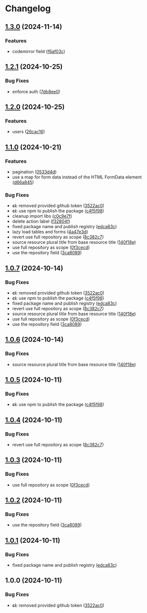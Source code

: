 # Changelog

## [1.3.0](https://github.com/antoninguyot/led/compare/v1.2.1...v1.3.0) (2024-11-14)


### Features

* codemirror field ([f6af03c](https://github.com/antoninguyot/led/commit/f6af03cc8d24fe684f6c4ffc3b1f92102dd7ecc7))

## [1.2.1](https://github.com/antoninguyot/led/compare/v1.2.0...v1.2.1) (2024-10-25)


### Bug Fixes

* enforce auth ([7db8ee0](https://github.com/antoninguyot/led/commit/7db8ee096448fb0fa04b53598138f581fc6761bf))

## [1.2.0](https://github.com/antoninguyot/led/compare/v1.1.0...v1.2.0) (2024-10-25)


### Features

* users ([26cac16](https://github.com/antoninguyot/led/commit/26cac16aa6506a91352afb464cb03b58328a4f93))

## [1.1.0](https://github.com/antoninguyot/led/compare/v1.0.7...v1.1.0) (2024-10-21)


### Features

* pagination ([0533d4d](https://github.com/antoninguyot/led/commit/0533d4d560c77c870bf21668970e7d5cee4e16de))
* use a map for form data instead of the HTML FormData element ([d66a845](https://github.com/antoninguyot/led/commit/d66a845ce6cfc71eb82a4b2f7ac7ebf931d3cec0))


### Bug Fixes

* **ci:** removed provided github token ([3522ac0](https://github.com/antoninguyot/led/commit/3522ac0a6255cdd409c785ab24d64be4b0416796))
* **ci:** use npm to publish the package ([c4f5f98](https://github.com/antoninguyot/led/commit/c4f5f98451170f961b8e9a1cc25265464ff2ae70))
* cleanup import libs ([c0c9e7f](https://github.com/antoninguyot/led/commit/c0c9e7f178ae2ae2a33aac3dca6e922a6c5f9a8a))
* delete action label ([f32804f](https://github.com/antoninguyot/led/commit/f32804f88a61ba91428f0ec34cb17d8441c478f8))
* fixed package name and publish registry ([edca83c](https://github.com/antoninguyot/led/commit/edca83cb337adedeabe284dfca0af38819ce17d5))
* lazy load tables and forms ([4a47e3d](https://github.com/antoninguyot/led/commit/4a47e3defbf338fe4d90025dce6e5b4a701a430f))
* revert use full repository as scope ([8c382c7](https://github.com/antoninguyot/led/commit/8c382c728939d3f50cee43409453a22b07e2cb5d))
* source resource plural title from base resource title ([140f18e](https://github.com/antoninguyot/led/commit/140f18eade9fd11ad9f5c34331b9525dec509955))
* use full repository as scope ([0f3cecd](https://github.com/antoninguyot/led/commit/0f3cecda92d16e1b2fd782a212c93d7305f7e7ec))
* use the repository field ([3ca8089](https://github.com/antoninguyot/led/commit/3ca808995e96006677a10555ffade3cd38f49972))

## [1.0.7](https://github.com/antoninguyot/led/compare/v1.0.6...v1.0.7) (2024-10-14)


### Bug Fixes

* **ci:** removed provided github token ([3522ac0](https://github.com/antoninguyot/led/commit/3522ac0a6255cdd409c785ab24d64be4b0416796))
* **ci:** use npm to publish the package ([c4f5f98](https://github.com/antoninguyot/led/commit/c4f5f98451170f961b8e9a1cc25265464ff2ae70))
* fixed package name and publish registry ([edca83c](https://github.com/antoninguyot/led/commit/edca83cb337adedeabe284dfca0af38819ce17d5))
* revert use full repository as scope ([8c382c7](https://github.com/antoninguyot/led/commit/8c382c728939d3f50cee43409453a22b07e2cb5d))
* source resource plural title from base resource title ([140f18e](https://github.com/antoninguyot/led/commit/140f18eade9fd11ad9f5c34331b9525dec509955))
* use full repository as scope ([0f3cecd](https://github.com/antoninguyot/led/commit/0f3cecda92d16e1b2fd782a212c93d7305f7e7ec))
* use the repository field ([3ca8089](https://github.com/antoninguyot/led/commit/3ca808995e96006677a10555ffade3cd38f49972))

## [1.0.6](https://github.com/antoninguyot/led/compare/v1.0.5...v1.0.6) (2024-10-14)


### Bug Fixes

* source resource plural title from base resource title ([140f18e](https://github.com/antoninguyot/led/commit/140f18eade9fd11ad9f5c34331b9525dec509955))

## [1.0.5](https://github.com/antoninguyot/led/compare/v1.0.4...v1.0.5) (2024-10-11)


### Bug Fixes

* **ci:** use npm to publish the package ([c4f5f98](https://github.com/antoninguyot/led/commit/c4f5f98451170f961b8e9a1cc25265464ff2ae70))

## [1.0.4](https://github.com/antoninguyot/led/compare/v1.0.3...v1.0.4) (2024-10-11)


### Bug Fixes

* revert use full repository as scope ([8c382c7](https://github.com/antoninguyot/led/commit/8c382c728939d3f50cee43409453a22b07e2cb5d))

## [1.0.3](https://github.com/antoninguyot/led/compare/v1.0.2...v1.0.3) (2024-10-11)


### Bug Fixes

* use full repository as scope ([0f3cecd](https://github.com/antoninguyot/led/commit/0f3cecda92d16e1b2fd782a212c93d7305f7e7ec))

## [1.0.2](https://github.com/antoninguyot/led/compare/v1.0.1...v1.0.2) (2024-10-11)


### Bug Fixes

* use the repository field ([3ca8089](https://github.com/antoninguyot/led/commit/3ca808995e96006677a10555ffade3cd38f49972))

## [1.0.1](https://github.com/antoninguyot/led/compare/v1.0.0...v1.0.1) (2024-10-11)


### Bug Fixes

* fixed package name and publish registry ([edca83c](https://github.com/antoninguyot/led/commit/edca83cb337adedeabe284dfca0af38819ce17d5))

## 1.0.0 (2024-10-11)


### Bug Fixes

* **ci:** removed provided github token ([3522ac0](https://github.com/antoninguyot/led/commit/3522ac0a6255cdd409c785ab24d64be4b0416796))
